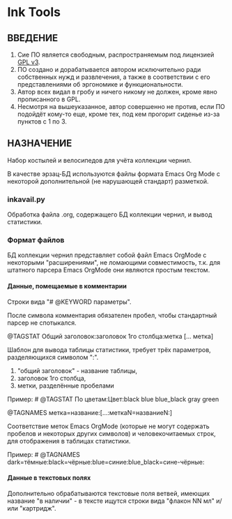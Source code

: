 # Ink Tools

## ВВЕДЕНИЕ

1. Сие ПО является свободным, распространяемым под лицензией [GPL v3](https://www.gnu.org/licenses/gpl.html).
2. ПО создано и дорабатывается автором исключительно ради собственных
   нужд и развлечения, а также в соответствии с его представлениями об эргономике
   и функциональности.
3. Автор всех видал в гробу и ничего никому не должен, кроме явно
   прописанного в GPL.
4. Несмотря на вышеуказанное, автор совершенно не против, если ПО
   подойдёт кому-то еще, кроме тех, под кем прогорит сиденье из-за пунктов
   с 1 по 3.

## НАЗНАЧЕНИЕ

Набор костылей и велосипедов для учёта коллекции чернил.

В качестве эрзац-БД используются файлы формата Emacs Org Mode с
некоторой дополнительной (не нарушающей стандарт) разметкой.

### inkavail.py ###

Обработка файла .org, содержащего БД коллекции чернил, и вывод статистики.

### Формат файлов ###

БД коллекции чернил представляет собой файл Emacs OrgMode с некоторыми
"расширениями", не ломающими совместимость, т.к. для штатного парсера
Emacs OrgMode они являются простым текстом.

#### Данные, помещаемые в комментарии ####

Строки вида "# @KEYWORD параметры".

После символа комментария обязателен пробел, чтобы стандартный парсер
не спотыкался.

@TAGSTAT Общий заголовок:заголовок 1го столбца:метка [... метка]

Шаблон для вывода таблицы статистики, требует трёх параметров, разделяющихся
символом ":".

  1. "общий заголовок" - название таблицы,
  2. заголовок 1го столбца,
  3. метки, разделённые пробелами

Пример: # @TAGSTAT По цветам:Цвет:black blue blue_black gray green

@TAGNAMES метка=название:[...:меткаN=названиеN:]

Соответствие меток Emacs OrgMode (которые не могут содержать пробелов
и некоторых других символов) и человекочитаемых строк, для отображения
в таблицах статистики.

Пример: # @TAGNAMES dark=тёмные:black=чёрные:blue=синие:blue_black=сине-чёрные:

#### Данные в текстовых полях ####

Дополнительно обрабатываются текстовые поля ветвей, имеющих название
"в наличии" - в тексте ищутся строки вида "флакон NN мл" и/или
"картридж".

